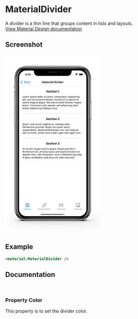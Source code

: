 # MaterialDivider
A divider is a thin line that groups content in lists and layouts.
<br/>
[View Material Design documentation](https://m3.material.io/components/divider/overview)

## Screenshot

<img src="https://github.com/HorusSoftwareUY/MaterialDesignControlsPlugin/blob/master/screenshots/divider.png" width="300">

## Example
```XML
<material:MaterialDivider />
```

## Documentation
<br/>

### Property Color
This property is to set the divider color.
<br/>
<br/>